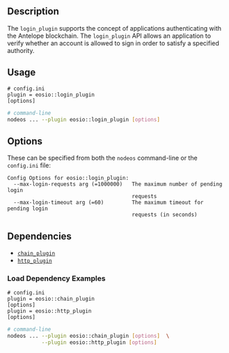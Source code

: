 ## Description

The `login_plugin` supports the concept of applications authenticating with the Antelope blockchain. The `login_plugin` API allows an application to verify whether an account is allowed to sign in order to satisfy a specified authority.

## Usage

```console
# config.ini
plugin = eosio::login_plugin
[options]
```
```sh
# command-line
nodeos ... --plugin eosio::login_plugin [options]
```

## Options

These can be specified from both the `nodeos` command-line or the `config.ini` file:

```console
Config Options for eosio::login_plugin:
  --max-login-requests arg (=1000000)   The maximum number of pending login 
                                        requests
  --max-login-timeout arg (=60)         The maximum timeout for pending login 
                                        requests (in seconds)
```

## Dependencies

* [`chain_plugin`](../chain_plugin/index.md)
* [`http_plugin`](../http_plugin/index.md)

### Load Dependency Examples

```console
# config.ini
plugin = eosio::chain_plugin
[options]
plugin = eosio::http_plugin 
[options]
```
```sh
# command-line
nodeos ... --plugin eosio::chain_plugin [options]  \
           --plugin eosio::http_plugin [options]
```
